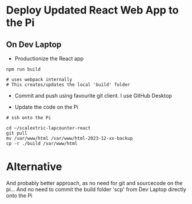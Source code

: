 # Deploy Updated React Web App to the Pi

## On Dev Laptop

* Productionize the React app
```
npm run build

# uses webpack internally
# This creates/updates the local 'build' folder
```

* Commit and push using favourite git client. I use GitHub Desktop

* Update the code on the Pi

```
# ssh onto the Pi

cd ~/scalextric-lapcounter-react
git pull
mv /var/www/html /var/www/html-2023-12-xx-backup
cp -r ./build /var/www/html
```


# Alternative

And probably better approach, as no need for git and sourcecode on the pi...
And no need to commit the build folder
'scp' from Dev Laptop directly onto the Pi

